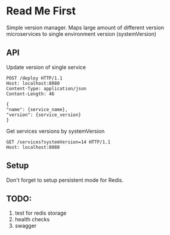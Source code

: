 # Read Me First
Simple version manager.
Maps large amount of different version microservices to single environment version (systemVersion)

## API
Update version of single service
```
POST /deploy HTTP/1.1
Host: localhost:8080
Content-Type: application/json
Content-Length: 46

{
"name": {service_name},
"version": {service_version}
}
```
Get services versions by systemVersion
```
GET /services?systemVersion=14 HTTP/1.1
Host: localhost:8080
```
## Setup
Don't forget to setup persistent mode for Redis.
## TODO:
1. test for redis storage
2. health checks
3. swagger